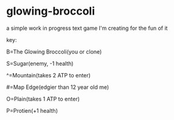 # glowing-broccoli
a simple work in progress text game I'm creating for the fun of it

key:

B=The Glowing Broccoli(you or clone)

S=Sugar(enemy, -1 health)

^=Mountain(takes 2 ATP to enter)

#=Map Edge(edgier than 12 year old me)

O=Plain(takes 1 ATP to enter)

P=Protien(+1 health)

